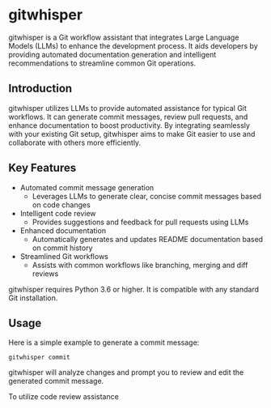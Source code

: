  # gitwhisper

gitwhisper is a Git workflow assistant that integrates Large Language Models (LLMs) to enhance the development process. It aids developers by providing automated documentation generation and intelligent recommendations to streamline common Git operations.

## Introduction

gitwhisper utilizes LLMs to provide automated assistance for typical Git workflows. It can generate commit messages, review pull requests, and enhance documentation to boost productivity. By integrating seamlessly with your existing Git setup, gitwhisper aims to make Git easier to use and collaborate with others more efficiently.

## Key Features

- Automated commit message generation
    - Leverages LLMs to generate clear, concise commit messages based on code changes
- Intelligent code review
    - Provides suggestions and feedback for pull requests using LLMs
- Enhanced documentation
    - Automatically generates and updates README documentation based on commit history
- Streamlined Git workflows
    - Assists with common workflows like branching, merging and diff reviews


gitwhisper requires Python 3.6 or higher. It is compatible with any standard Git installation.

## Usage

Here is a simple example to generate a commit message:

```
gitwhisper commit
```

gitwhisper will analyze changes and prompt you to review and edit the generated commit message.

To utilize code review assistance
